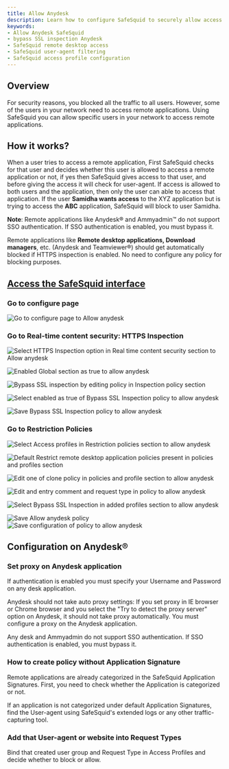 ```yaml
---
title: Allow Anydesk
description: Learn how to configure SafeSquid to securely allow access to Anydesk and other remote desktop applications while maintaining granular control through user profiles, SSL inspection bypass, and request type filters.
keywords:
- Allow Anydesk SafeSquid
- bypass SSL inspection Anydesk
- SafeSquid remote desktop access
- SafeSquid user-agent filtering
- SafeSquid access profile configuration
---
```


## Overview

For security reasons, you blocked all the traffic to all users. However, some of the users in your network need to access remote applications. Using SafeSquid you can allow specific users in your network to access remote applications.

## How it works?

When a user tries to access a remote application, First SafeSquid checks for that user and decides whether this user is allowed to access a remote application or not, if yes then SafeSquid gives access to that user, and before giving the access it will check for user-agent. If access is allowed to both users and the application, then only the user can able to access that application. If the user **Samidha wants access** to the XYZ application but is trying to access the **ABC** application, SafeSquid will block to user Samidha.

**Note**: Remote applications like Anydesk® and Ammyadmin™ do not support SSO authentication. If SSO authentication is enabled, you must bypass it.

Remote applications like **Remote desktop applications, Download managers**, etc. (Anydesk and Teamviewer®) should get automatically blocked if HTTPS inspection is enabled. No need to configure any policy for blocking purposes.

## [Access the SafeSquid interface](/docs/08-SafeSquid%20Interface/Accessing%20the%20SafeSquid%20Interface.md)

### Go to configure page

![Go to configure page to Allow anydesk](/img/How_To/Allow_anydesk/image1.webp)

### Go to Real-time content security: HTTPS Inspection

![Select HTTPS Inspection option in Real time content security section to Allow anydesk](/img/How_To/Allow_anydesk/image2.webp)

![Enabled Global section as true to allow anydesk](/img/How_To/Allow_anydesk/image3.webp)

![Bypass SSL inspection by editing policy in Inspection policy section](/img/How_To/Allow_anydesk/image4.webp)

![Select enabled as true of Bypass SSL Inspection policy to allow anydesk](/img/How_To/Allow_anydesk/image5.webp)

![Save Bypass SSL Inspection policy to allow anydesk](/img/How_To/Allow_anydesk/image6.webp)

### Go to Restriction Policies

![Select Access profiles in Restriction policies section to allow anydesk](/img/How_To/Allow_anydesk/image7.webp)

![Default Restrict remote desktop application policies present in policies and profiles section](/img/How_To/Allow_anydesk/image8.webp)

![Edit one of clone policy in policies and profile section to allow anydesk](/img/How_To/Allow_anydesk/image9.webp)

![Edit and entry comment and request type in policy to allow anydesk](/img/How_To/Allow_anydesk/image10.webp)

![Select Bypass SSL Inspection in added profiles section to allow anydesk](/img/How_To/Allow_anydesk/image11.webp)

![Save Allow anydesk policy](/img/How_To/Allow_anydesk/image12.webp)![Save configuration of policy to allow anydesk](/img/How_To/Allow_anydesk/image13.webp)

## Configuration on Anydesk®

### Set proxy on Anydesk application

If authentication is enabled you must specify your Username and Password on any desk application.

Anydesk should not take auto proxy settings: If you set proxy in IE browser or Chrome browser and you select the "Try to detect the proxy server" option on Anydesk, it should not take proxy automatically. You must configure a proxy on the Anydesk application.

Any desk and Ammyadmin do not support SSO authentication. If SSO authentication is enabled, you must bypass it.

### How to create policy without Application Signature

Remote applications are already categorized in the SafeSquid Application Signatures. First, you need to check whether the Application is categorized or not.

If an application is not categorized under default Application Signatures, find the User-agent using SafeSquid's extended logs or any other traffic-capturing tool.

### Add that User-agent or website into Request Types

Bind that created user group and Request Type in Access Profiles and decide whether to block or allow.
